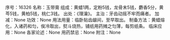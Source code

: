 序号：16326
名称：玉带膏
组成：黄蜡1两，定粉5钱，龙骨末5钱，麝香5分，黄芩5钱，黄柏5钱，桃仁3钱。
出处：《理瀹》。
主治：牙齿动摇不牢而痛者。
加减：None
功效：None
用法用量：临卧贴齿龈间，至早取出。
制备方法：黄蜡熔化，入诸药和匀，俟冷取出，熨斗烧热，铺纸用药摊之匀薄，每剪纸条。
临床应用：None
各家论述：None
用药禁忌：None
附注：None
